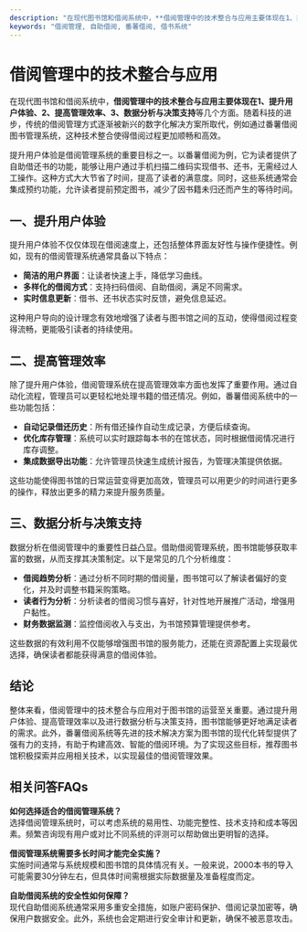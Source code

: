 ```yaml
---
description: "在现代图书馆和借阅系统中，**借阅管理中的技术整合与应用主要体现在1、提升用户体验、2、提高管理效率、3、数据分析与决策支持**等几个方面。随着科技的进步，传统的借阅管理方式逐渐被新兴的数字化解决方案所取代，例如通过番薯借阅图书管理系统，这种技术整合使得借阅过程更加顺畅和高效。"
keywords: "借阅管理, 自助借阅, 番薯借阅, 借书系统"
---
```

# 借阅管理中的技术整合与应用

在现代图书馆和借阅系统中，**借阅管理中的技术整合与应用主要体现在1、提升用户体验、2、提高管理效率、3、数据分析与决策支持**等几个方面。随着科技的进步，传统的借阅管理方式逐渐被新兴的数字化解决方案所取代，例如通过番薯借阅图书管理系统，这种技术整合使得借阅过程更加顺畅和高效。

提升用户体验是借阅管理系统的重要目标之一。以番薯借阅为例，它为读者提供了自助借还书的功能，能够让用户通过手机扫描二维码实现借书、还书，无需经过人工操作。这种方式大大节省了时间，提高了读者的满意度。同时，这些系统通常会集成预约功能，允许读者提前预定图书，减少了因书籍未归还而产生的等待时间。

## 一、提升用户体验

提升用户体验不仅仅体现在借阅速度上，还包括整体界面友好性与操作便捷性。例如，现有的借阅管理系统通常具备以下特点：

- **简洁的用户界面**：让读者快速上手，降低学习曲线。
- **多样化的借阅方式**：支持扫码借阅、自助借阅，满足不同需求。
- **实时信息更新**：借书、还书状态实时反馈，避免信息延迟。

这种用户导向的设计理念有效地增强了读者与图书馆之间的互动，使得借阅过程变得流畅，更能吸引读者的持续使用。

## 二、提高管理效率

除了提升用户体验，借阅管理系统在提高管理效率方面也发挥了重要作用。通过自动化流程，管理员可以更轻松地处理书籍的借还情况。例如，番薯借阅系统中的一些功能包括：

- **自动记录借还历史**：所有借还操作自动生成记录，方便后续查询。
- **优化库存管理**：系统可以实时跟踪每本书的在馆状态，同时根据借阅情况进行库存调整。
- **集成数据导出功能**：允许管理员快速生成统计报告，为管理决策提供依据。

这些功能使得图书馆的日常运营变得更加高效，管理员可以用更少的时间进行更多的操作，释放出更多的精力来提升服务质量。

## 三、数据分析与决策支持

数据分析在借阅管理中的重要性日益凸显。借助借阅管理系统，图书馆能够获取丰富的数据，从而支撑其决策制定。以下是常见的几个分析维度：

- **借阅趋势分析**：通过分析不同时期的借阅量，图书馆可以了解读者偏好的变化，并及时调整书籍采购策略。
- **读者行为分析**：分析读者的借阅习惯与喜好，针对性地开展推广活动，增强用户黏性。
- **财务数据监测**：监控借阅收入与支出，为书馆预算管理提供参考。

这些数据的有效利用不仅能够增强图书馆的服务能力，还能在资源配置上实现最优选择，确保读者都能获得满意的借阅体验。

## 结论

整体来看，借阅管理中的技术整合与应用对于图书馆的运营至关重要。通过提升用户体验、提高管理效率以及进行数据分析与决策支持，图书馆能够更好地满足读者的需求。此外，番薯借阅系统等先进的技术解决方案为图书馆的现代化转型提供了强有力的支持，有助于构建高效、智能的借阅环境。为了实现这些目标，推荐图书馆积极探索并应用相关技术，以实现最佳的借阅管理效果。

## 相关问答FAQs

**如何选择适合的借阅管理系统？**  
选择借阅管理系统时，可以考虑系统的易用性、功能完整性、技术支持和成本等因素。频繁咨询现有用户或对比不同系统的评测可以帮助做出更明智的选择。

**借阅管理系统需要多长时间才能完全实施？**  
实施时间通常与系统规模和图书馆的具体情况有关。一般来说，2000本书的导入可能需要30分钟左右，但具体时间需根据实际数据量及准备程度而定。

**自助借阅系统的安全性如何保障？**  
现代自助借阅系统通常采用多重安全措施，如账户密码保护、借阅记录加密等，确保用户数据安全。此外，系统也会定期进行安全审计和更新，确保不被恶意攻击。
